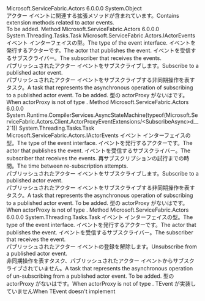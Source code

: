 <Type Name="ActorProxyEventExtensions" FullName="Microsoft.ServiceFabric.Actors.Client.ActorProxyEventExtensions">
  <TypeSignature Language="C#" Value="public static class ActorProxyEventExtensions" />
  <TypeSignature Language="ILAsm" Value=".class public auto ansi abstract sealed beforefieldinit ActorProxyEventExtensions extends System.Object" />
  <TypeSignature Language="DocId" Value="T:Microsoft.ServiceFabric.Actors.Client.ActorProxyEventExtensions" />
  <TypeSignature Language="VB.NET" Value="Public Module ActorProxyEventExtensions" />
  <TypeSignature Language="F#" Value="type ActorProxyEventExtensions = class" />
  <AssemblyInfo>
    <AssemblyName>Microsoft.ServiceFabric.Actors</AssemblyName>
    <AssemblyVersion>6.0.0.0</AssemblyVersion>
  </AssemblyInfo>
  <Base>
    <BaseTypeName>System.Object</BaseTypeName>
  </Base>
  <Interfaces />
  <Docs>
    <summary>
            <span data-ttu-id="7caf1-101">アクター イベントに関連する拡張メソッドが含まれています。</span><span class="sxs-lookup"><span data-stu-id="7caf1-101">Contains extension methods related to actor events.</span></span>
            </summary>
    <remarks>To be added.</remarks>
  </Docs>
  <Members>
    <Member MemberName="SubscribeAsync&lt;TEvent&gt;">
      <MemberSignature Language="C#" Value="public static System.Threading.Tasks.Task SubscribeAsync&lt;TEvent&gt; (this Microsoft.ServiceFabric.Actors.IActorEventPublisher actorProxy, TEvent subscriber) where TEvent : Microsoft.ServiceFabric.Actors.IActorEvents;" />
      <MemberSignature Language="ILAsm" Value=".method public static hidebysig class System.Threading.Tasks.Task SubscribeAsync&lt;(class Microsoft.ServiceFabric.Actors.IActorEvents) TEvent&gt;(class Microsoft.ServiceFabric.Actors.IActorEventPublisher actorProxy, !!TEvent subscriber) cil managed" />
      <MemberSignature Language="DocId" Value="M:Microsoft.ServiceFabric.Actors.Client.ActorProxyEventExtensions.SubscribeAsync``1(Microsoft.ServiceFabric.Actors.IActorEventPublisher,``0)" />
      <MemberSignature Language="VB.NET" Value="&lt;Extension()&gt;&#xA;Public Function SubscribeAsync(Of TEvent As IActorEvents) (actorProxy As IActorEventPublisher, subscriber As TEvent) As Task" />
      <MemberSignature Language="F#" Value="static member SubscribeAsync : Microsoft.ServiceFabric.Actors.IActorEventPublisher * 'Event -&gt; System.Threading.Tasks.Task (requires 'Event :&gt; Microsoft.ServiceFabric.Actors.IActorEvents)" Usage="Microsoft.ServiceFabric.Actors.Client.ActorProxyEventExtensions.SubscribeAsync (actorProxy, subscriber)" />
      <MemberType>Method</MemberType>
      <AssemblyInfo>
        <AssemblyName>Microsoft.ServiceFabric.Actors</AssemblyName>
        <AssemblyVersion>6.0.0.0</AssemblyVersion>
      </AssemblyInfo>
      <ReturnValue>
        <ReturnType>System.Threading.Tasks.Task</ReturnType>
      </ReturnValue>
      <TypeParameters>
        <TypeParameter Name="TEvent">
          <Constraints>
            <InterfaceName>Microsoft.ServiceFabric.Actors.IActorEvents</InterfaceName>
          </Constraints>
        </TypeParameter>
      </TypeParameters>
      <Parameters>
        <Parameter Name="actorProxy" Type="Microsoft.ServiceFabric.Actors.IActorEventPublisher" RefType="this" />
        <Parameter Name="subscriber" Type="TEvent" />
      </Parameters>
      <Docs>
        <typeparam name="TEvent"><span data-ttu-id="7caf1-102">イベント インターフェイスの型。</span><span class="sxs-lookup"><span data-stu-id="7caf1-102">The type of the event interface.</span></span></typeparam>
        <param name="actorProxy"><span data-ttu-id="7caf1-103">イベントを発行するアクターです。</span><span class="sxs-lookup"><span data-stu-id="7caf1-103">The actor that publishes the event.</span></span></param>
        <param name="subscriber"><span data-ttu-id="7caf1-104">イベントを受信するサブスクライバー。</span><span class="sxs-lookup"><span data-stu-id="7caf1-104">The subscriber that receives the events.</span></span></param>
        <summary>
            <span data-ttu-id="7caf1-105">パブリッシュされたアクター イベントをサブスクライブします。</span><span class="sxs-lookup"><span data-stu-id="7caf1-105">Subscribe to a published actor event.</span></span>
            </summary>
        <returns><span data-ttu-id="7caf1-106">パブリッシュされたアクター イベントをサブスクライブする非同期操作を表すタスク。</span><span class="sxs-lookup"><span data-stu-id="7caf1-106">A task that represents the asynchronous operation of subscribing to a published actor event.</span></span></returns>
        <remarks>To be added.</remarks>
        <exception cref="T:System.ArgumentException">
          <span data-ttu-id="7caf1-107"><para>型の actorProxy がないは<see cref="T:Microsoft.ServiceFabric.Actors.Client.ActorProxy" /></para>です。</span><span class="sxs-lookup"><span data-stu-id="7caf1-107"><para>When actorProxy is not of type <see cref="T:Microsoft.ServiceFabric.Actors.Client.ActorProxy" /></para>.</span></span>
            </exception>
      </Docs>
    </Member>
    <Member MemberName="SubscribeAsync&lt;TEvent&gt;">
      <MemberSignature Language="C#" Value="public static System.Threading.Tasks.Task SubscribeAsync&lt;TEvent&gt; (this Microsoft.ServiceFabric.Actors.IActorEventPublisher actorProxy, TEvent subscriber, TimeSpan resubscriptionInterval) where TEvent : Microsoft.ServiceFabric.Actors.IActorEvents;" />
      <MemberSignature Language="ILAsm" Value=".method public static hidebysig class System.Threading.Tasks.Task SubscribeAsync&lt;(class Microsoft.ServiceFabric.Actors.IActorEvents) TEvent&gt;(class Microsoft.ServiceFabric.Actors.IActorEventPublisher actorProxy, !!TEvent subscriber, valuetype System.TimeSpan resubscriptionInterval) cil managed" />
      <MemberSignature Language="DocId" Value="M:Microsoft.ServiceFabric.Actors.Client.ActorProxyEventExtensions.SubscribeAsync``1(Microsoft.ServiceFabric.Actors.IActorEventPublisher,``0,System.TimeSpan)" />
      <MemberSignature Language="VB.NET" Value="&lt;Extension()&gt;&#xA;Public Function SubscribeAsync(Of TEvent As IActorEvents) (actorProxy As IActorEventPublisher, subscriber As TEvent, resubscriptionInterval As TimeSpan) As Task" />
      <MemberSignature Language="F#" Value="static member SubscribeAsync : Microsoft.ServiceFabric.Actors.IActorEventPublisher * 'Event * TimeSpan -&gt; System.Threading.Tasks.Task (requires 'Event :&gt; Microsoft.ServiceFabric.Actors.IActorEvents)" Usage="Microsoft.ServiceFabric.Actors.Client.ActorProxyEventExtensions.SubscribeAsync (actorProxy, subscriber, resubscriptionInterval)" />
      <MemberType>Method</MemberType>
      <AssemblyInfo>
        <AssemblyName>Microsoft.ServiceFabric.Actors</AssemblyName>
        <AssemblyVersion>6.0.0.0</AssemblyVersion>
      </AssemblyInfo>
      <Attributes>
        <Attribute>
          <AttributeName>System.Runtime.CompilerServices.AsyncStateMachine(typeof(Microsoft.ServiceFabric.Actors.Client.ActorProxyEventExtensions/&lt;SubscribeAsync&gt;d__2`1))</AttributeName>
        </Attribute>
      </Attributes>
      <ReturnValue>
        <ReturnType>System.Threading.Tasks.Task</ReturnType>
      </ReturnValue>
      <TypeParameters>
        <TypeParameter Name="TEvent">
          <Constraints>
            <InterfaceName>Microsoft.ServiceFabric.Actors.IActorEvents</InterfaceName>
          </Constraints>
        </TypeParameter>
      </TypeParameters>
      <Parameters>
        <Parameter Name="actorProxy" Type="Microsoft.ServiceFabric.Actors.IActorEventPublisher" RefType="this" />
        <Parameter Name="subscriber" Type="TEvent" />
        <Parameter Name="resubscriptionInterval" Type="System.TimeSpan" />
      </Parameters>
      <Docs>
        <typeparam name="TEvent"><span data-ttu-id="7caf1-108">イベント インターフェイスの型。</span><span class="sxs-lookup"><span data-stu-id="7caf1-108">The type of the event interface.</span></span></typeparam>
        <param name="actorProxy"><span data-ttu-id="7caf1-109">イベントを発行するアクターです。</span><span class="sxs-lookup"><span data-stu-id="7caf1-109">The actor that publishes the event.</span></span></param>
        <param name="subscriber"><span data-ttu-id="7caf1-110">イベントを受信するサブスクライバー。</span><span class="sxs-lookup"><span data-stu-id="7caf1-110">The subscriber that receives the events.</span></span></param>
        <param name="resubscriptionInterval"><span data-ttu-id="7caf1-111">再サブスクリプションの試行までの時間。</span><span class="sxs-lookup"><span data-stu-id="7caf1-111">The time between re-subscription attempts.</span></span></param>
        <summary>
            <span data-ttu-id="7caf1-112">パブリッシュされたアクター イベントをサブスクライブします。</span><span class="sxs-lookup"><span data-stu-id="7caf1-112">Subscribe to a published actor event.</span></span>
            </summary>
        <returns><span data-ttu-id="7caf1-113">パブリッシュされたアクター イベントをサブスクライブする非同期操作を表すタスク。</span><span class="sxs-lookup"><span data-stu-id="7caf1-113">A task that represents the asynchronous operation of subscribing to a published actor event.</span></span></returns>
        <remarks>To be added.</remarks>
        <exception cref="T:System.ArgumentException">
          <span data-ttu-id="7caf1-114"><para>型の actorProxy がないは<see cref="T:Microsoft.ServiceFabric.Actors.Client.ActorProxy" /></para>です。</span><span class="sxs-lookup"><span data-stu-id="7caf1-114"><para>When actorProxy is not of type <see cref="T:Microsoft.ServiceFabric.Actors.Client.ActorProxy" /></para>.</span></span>
            </exception>
      </Docs>
    </Member>
    <Member MemberName="UnsubscribeAsync&lt;TEvent&gt;">
      <MemberSignature Language="C#" Value="public static System.Threading.Tasks.Task UnsubscribeAsync&lt;TEvent&gt; (this Microsoft.ServiceFabric.Actors.IActorEventPublisher actorProxy, TEvent subscriber);" />
      <MemberSignature Language="ILAsm" Value=".method public static hidebysig class System.Threading.Tasks.Task UnsubscribeAsync&lt;TEvent&gt;(class Microsoft.ServiceFabric.Actors.IActorEventPublisher actorProxy, !!TEvent subscriber) cil managed" />
      <MemberSignature Language="DocId" Value="M:Microsoft.ServiceFabric.Actors.Client.ActorProxyEventExtensions.UnsubscribeAsync``1(Microsoft.ServiceFabric.Actors.IActorEventPublisher,``0)" />
      <MemberSignature Language="VB.NET" Value="&lt;Extension()&gt;&#xA;Public Function UnsubscribeAsync(Of TEvent) (actorProxy As IActorEventPublisher, subscriber As TEvent) As Task" />
      <MemberSignature Language="F#" Value="static member UnsubscribeAsync : Microsoft.ServiceFabric.Actors.IActorEventPublisher * 'Event -&gt; System.Threading.Tasks.Task" Usage="Microsoft.ServiceFabric.Actors.Client.ActorProxyEventExtensions.UnsubscribeAsync (actorProxy, subscriber)" />
      <MemberType>Method</MemberType>
      <AssemblyInfo>
        <AssemblyName>Microsoft.ServiceFabric.Actors</AssemblyName>
        <AssemblyVersion>6.0.0.0</AssemblyVersion>
      </AssemblyInfo>
      <ReturnValue>
        <ReturnType>System.Threading.Tasks.Task</ReturnType>
      </ReturnValue>
      <TypeParameters>
        <TypeParameter Name="TEvent" />
      </TypeParameters>
      <Parameters>
        <Parameter Name="actorProxy" Type="Microsoft.ServiceFabric.Actors.IActorEventPublisher" RefType="this" />
        <Parameter Name="subscriber" Type="TEvent" />
      </Parameters>
      <Docs>
        <typeparam name="TEvent"><span data-ttu-id="7caf1-115">イベント インターフェイスの型。</span><span class="sxs-lookup"><span data-stu-id="7caf1-115">The type of the event interface.</span></span></typeparam>
        <param name="actorProxy"><span data-ttu-id="7caf1-116">イベントを発行するアクターです。</span><span class="sxs-lookup"><span data-stu-id="7caf1-116">The actor that publishes the event.</span></span></param>
        <param name="subscriber"><span data-ttu-id="7caf1-117">イベントを受信するサブスクライバー。</span><span class="sxs-lookup"><span data-stu-id="7caf1-117">The subscriber that receives the event.</span></span></param>
        <summary>
            <span data-ttu-id="7caf1-118">パブリッシュされたアクター イベントの登録を解除します。</span><span class="sxs-lookup"><span data-stu-id="7caf1-118">Unsubscribe from a published actor event.</span></span>
            </summary>
        <returns><span data-ttu-id="7caf1-119">非同期操作を表すタスク、パブリッシュされたアクター イベントからサブスクライブされていません。</span><span class="sxs-lookup"><span data-stu-id="7caf1-119">A task that represents the asynchronous operation of un-subscribing from a published actor event.</span></span></returns>
        <remarks>To be added.</remarks>
        <exception cref="T:System.ArgumentException">
          <span data-ttu-id="7caf1-120"><para>型の actorProxy がないは<see cref="T:Microsoft.ServiceFabric.Actors.Client.ActorProxy" /></para>です。</span><span class="sxs-lookup"><span data-stu-id="7caf1-120"><para>When actorProxy is not of type <see cref="T:Microsoft.ServiceFabric.Actors.Client.ActorProxy" /></para>.</span></span>
            <span data-ttu-id="7caf1-121"><para>TEvent が実装していません<see cref="T:Microsoft.ServiceFabric.Actors.IActorEvents" /></para></span><span class="sxs-lookup"><span data-stu-id="7caf1-121"><para>When TEvent doesn't implement <see cref="T:Microsoft.ServiceFabric.Actors.IActorEvents" /></para></span></span></exception>
      </Docs>
    </Member>
  </Members>
</Type>